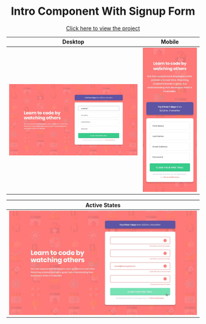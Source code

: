 <h1 align=center>Intro Component With Signup Form</h1>

<p align=center>
    <a target="_blank" href="https://jialatteo.github.io/Frontend-Mentor-Challenges/1-intro-component-signup-form/">Click here to view the project </a> 
</p>

Desktop | Mobile 
:--------------------------------:|:-------------------------:
![Desktop design](./design/desktop-design.jpg)  |  ![Mobile design](./design/mobile-design.jpg)  

Active States |
:--------------------------------:|
![Desktop active state design](./design/active-states.jpg)  |  